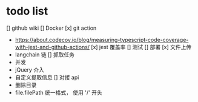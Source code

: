 # todo list

[] github wiki
[] Docker
[x] git action
  - https://about.codecov.io/blog/measuring-typescript-code-coverage-with-jest-and-github-actions/
[x] jest 覆盖率
[] 测试
[] 部署
[x] 文件上传
  - langchain 链
[] 抓取任务
  - 并发
  - jQuery 介入
  - 自定义提取信息
[] 对接 api 
  - 删除目录
  - file.filePath  统一格式， 使用 '/' 开头


